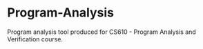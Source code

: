 # Program-Analysis
Program analysis tool produced for CS610 - Program Analysis and Verification course.
